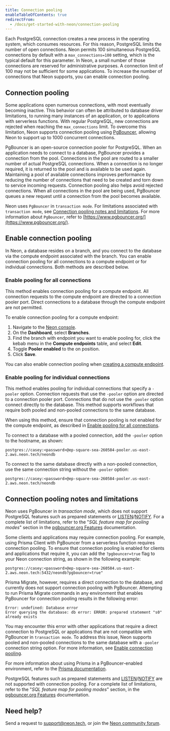 ```yaml
---
title: Connection pooling
enableTableOfContents: true
redirectFrom:
  - /docs/get-started-with-neon/connection-pooling
---
```


Each PostgreSQL connection creates a new process in the operating system, which consumes resources. For this reason, PostgreSQL limits the number of open connections. Neon permits 100 simultaneous PostgreSQL connections by default with a `max_connections=100` setting, which is the typical default for this parameter. In Neon, a small number of those connections are reserved for administrative purposes. A connection limit of 100 may not be sufficient for some applications. To increase the number of connections that Neon supports, you can enable connection pooling.

## Connection pooling

Some applications open numerous connections, with most eventually becoming inactive. This behavior can often be attributed to database driver limitations, to running many instances of an application, or to applications with serverless functions. With regular PostgreSQL, new connections are rejected when reaching the `max_connections` limit. To overcome this limitation, Neon supports connection pooling using [PgBouncer](https://www.pgbouncer.org/), allowing Neon to support up to 1000 concurrent connections.

PgBouncer is an open-source connection pooler for PostgreSQL. When an application needs to connect to a database, PgBouncer provides a connection from the pool. Connections in the pool are routed to a smaller number of actual PostgreSQL connections. When a connection is no longer required, it is returned to the pool and is available to be used again. Maintaining a pool of available connections improves performance by reducing the number of connections that need to be created and torn down to service incoming requests. Connection pooling also helps avoid rejected connections. When all connections in the pool are being used, PgBouncer queues a new request until a connection from the pool becomes available.

Neon uses `PgBouncer` in `transaction mode`. For limitations associated with `transaction mode`, see [Connection pooling notes and limitations](#connection-pooling-notes-and-limitations). For more information about `PgBouncer`, refer to [https://www.pgbouncer.org/](https://www.pgbouncer.org/).

## Enable connection pooling

In Neon, a database resides on a branch, and you connect to the database via the compute endpoint associated with the branch. You can enable connection pooling for all connections to a compute endpoint or for individual connections. Both methods are described below.

### Enable pooling for all connections

This method enables connection pooling for a compute endpoint. All connection requests to the compute endpoint are directed to a connection pooler port. Direct connections to a database through the compute endpoint are not permitted.

To enable connection pooling for a compute endpoint:

1. Navigate to the [Neon console](https://console.neon.tech/).
1. On the **Dashboard**, select **Branches**.
1. Find the branch with endpoint you want to enable pooling for, click the kebab menu in the **Compute endpoints** table, and select **Edit**.
1. Toggle **Pooler enabled** to the on position.
1. Click **Save**.

You can also enable connection pooling when [creating a compute endpoint](/docs/manage/endpoints#create-a-compute-endpoint).

### Enable pooling for individual connections

This method enables pooling for individual connections that specify a `-pooler` option. Connection requests that use the `-pooler` option are directed to a connection pooler port. Connections that do not use the `-pooler` option connect directly to the database. This method supports workflows that require both pooled and non-pooled connections to the same database.

When using this method, ensure that connection pooling is not enabled for the compute endpoint, as described in [Enable pooling for all connections](#enable-pooling-for-all-connections).

To connect to a database with a pooled connection, add the `-pooler` option to the hostname, as shown:

```text
postgres://casey:<password>@ep-square-sea-260584-pooler.us-east-2.aws.neon.tech/neondb
```

To connect to the same database directly with a non-pooled connection, use the same connection string without the `-pooler` option:

```text
postgres://casey:<password>@ep-square-sea-260584-pooler.us-east-2.aws.neon.tech/neondb
```

## Connection pooling notes and limitations

Neon uses PgBouncer in _transaction mode_, which does not support PostgreSQL features such as prepared statements or [LISTEN](https://www.postgresql.org/docs/15/sql-listen.html)/[NOTIFY](https://www.postgresql.org/docs/15/sql-notify.html). For a complete list of limitations, refer to the "_SQL feature map for pooling modes_" section in the [pgbouncer.org Features](https://www.pgbouncer.org/features.html) documentation.

Some clients and applications may require connection pooling. For example, using Prisma Client with PgBouncer from a serverless function requires connection pooling. To ensure that connection pooling is enabled for clients and applications that require it, you can add the `?pgbouncer=true` flag to your Neon connection string, as shown in the following example:

```text
postgres://casey:<password>@ep-square-sea-260584.us-east-2.aws.neon.tech:5432/neondb?pgbouncer=true"
```

Prisma Migrate, however, requires a direct connection to the database, and currently does not support connection pooling with PgBouncer. Attempting to run Prisma Migrate commands in any environment that enables PgBouncer for connection pooling results in the following error:

```text
Error: undefined: Database error
Error querying the database: db error: ERROR: prepared statement "s0" already exists
 ```

You may encounter this error with other applications that require a direct connection to PostgreSQL or applications that are not compatible with PgBouncer in `transaction mode`. To address this issue, Neon supports pooled and non-pooled connections to the same database with a `-pooler` connection string option. For more information, see [Enable connection pooling](#enable-connection-pooling).
  
For more information about using Prisma in a PgBouncer-enabled environment, refer to the [Prisma documentation](https://www.prisma.io/docs/guides/performance-and-optimization/connection-management/configure-pg-bouncer#add-pgbouncer-to-the-connection-url).

PostgreSQL features such as prepared statements and [LISTEN](https://www.postgresql.org/docs/15/sql-listen.html)/[NOTIFY](https://www.postgresql.org/docs/15/sql-notify.html) are not supported with connection pooling. For a complete list of limitations, refer to the "_SQL feature map for pooling modes_" section, in the [pgbouncer.org Features](https://www.pgbouncer.org/features.html) documentation.

## Need help?

Send a request to [support@neon.tech](mailto:support@neon.tech), or join the [Neon community forum](https://community.neon.tech/).
